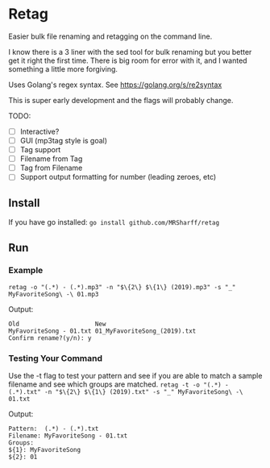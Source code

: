 # Retag
Easier bulk file renaming and retagging on the command line.

I know there is a 3 liner with the sed tool for bulk renaming but you better get
it right the first time. There is big room for error with it, and I wanted
something a little more forgiving.

Uses Golang's regex syntax. See https://golang.org/s/re2syntax

This is super early development and the flags will probably change.

TODO:
- [ ] Interactive?
- [ ] GUI (mp3tag style is goal)
- [ ] Tag support
- [ ] Filename from Tag
- [ ] Tag from Filename
- [ ] Support output formatting for number (leading zeroes, etc)

## Install
If you have go installed:
`go install github.com/MRSharff/retag`

## Run

### Example
`retag -o "(.*) - (.*).mp3" -n "$\{2\} $\{1\} (2019).mp3" -s "_" MyFavoriteSong\ -\ 01.mp3`

Output:

```
Old                     New
MyFavoriteSong - 01.txt 01_MyFavoriteSong_(2019).txt
Confirm rename?(y/n): y
```

### Testing Your Command
Use the -t flag to test your pattern and see if you are able to match a sample filename and see which groups are matched.
`retag -t -o "(.*) - (.*).txt" -n "$\{2\} $\{1\} (2019).txt" -s "_" MyFavoriteSong\ -\ 01.txt`

Output:

```
Pattern:  (.*) - (.*).txt
Filename: MyFavoriteSong - 01.txt
Groups: 
${1}: MyFavoriteSong
${2}: 01
```
